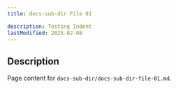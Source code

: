 ```yaml
---
title: docs-sub-dir File 01

description: Testing Indent
lastModified: 2025-02-08
---
```


## Description

Page content for `docs-sub-dir/docs-sub-dir-file-01.md`.

